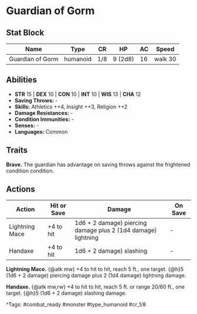 # Guardian of Gorm

## Stat Block

| Name | Type | CR | HP | AC | Speed |
|------|------|----|----|----|-------|
| Guardian of Gorm | humanoid | 1/8 | 9 (2d8) | 16 | walk 30 |

## Abilities

- **STR** 15 | **DEX** 10 | **CON** 10 | **INT** 10 | **WIS** 13 | **CHA** 12
- **Saving Throws:** -  
- **Skills:** Athletics ++4, Insight ++3, Religion ++2  
- **Damage Resistances:** -  
- **Condition Immunities:** -  
- **Senses:** -  
- **Languages:** Common

## Traits

**Brave.** The guardian has advantage on saving throws against the frightened condition condition.


## Actions

| Action | Hit or Save | Damage | On Save |
|--------|--------------|--------|----------|
| Lightning Mace | +4 to hit | 1d6 + 2 damage) piercing damage plus 2 (1d4 damage) lightning | - |
| Handaxe | +4 to hit | 1d6 + 2 damage) slashing | - |

**Lightning Mace.** {@atk mw} +4 to hit to hit, reach 5 ft., one target. {@h}5 (1d6 + 2 damage) piercing damage plus 2 (1d4 damage) lightning damage.

**Handaxe.** {@atk mw,rw} +4 to hit to hit, reach 5 ft. or range 20/60 ft., one target. {@h}5 (1d6 + 2 damage) slashing damage.


^Tags: #combat_ready #monster #type_humanoid #cr_1/8